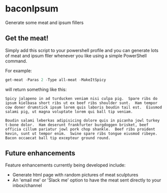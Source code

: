 # baconIpsum
Generate some meat and ipsum fillers

## Get the meat!
Simply add this script to your powershell profile and you can generate lots of meat and ipsum fller whenever you like using a simple PowerShell command.

For example:

```powershell
get-meat -Paras 2 -Type all-meat -MakeItSpicy
```

will return something like this:

```text
Spicy jalapeno in ad turducken veniam nisi culpa pig.  Spare ribs do ipsum kielbasa short ribs ut ex beef ribs shoulder sunt.  Ham tempor cow doner drumstick ipsum lorem quis laboris boudin tail est.  Eiusmod salami pig, ut magna voluptate lorem qui ball tip veniam.

Boudin salami leberkas adipisicing dolore quis in picanha jowl turkey t-bone dolor.  Ham deserunt frankfurter burgdoggen brisket, beef officia cillum pariatur jowl pork chop shankle.  Beef ribs proident kevin, sunt ut tempor enim.  Swine spare ribs tongue eiusmod ribeye.  Bacon occaecat ball tip excepteur ground round.
```

## Future enhancements
Feature enhancements currently being developed include:
- Generate html page with random pictures of meat sculptures
- An 'email me' or 'Slack me' option to have the meat sent directly to your inbox/channel

